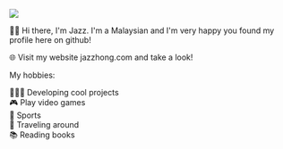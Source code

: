 <!---
Jazzhong1999/Jazzhong1999 is a ✨ special ✨ repository because its `README.md` (this file) appears on your GitHub profile.
You can click the Preview link to take a look at your changes.
--->

![](Profile%20Picture.png)

👋🏻 Hi there, I'm Jazz. I'm a Malaysian and I'm very happy you found my profile here on github! <br/>

🌐 Visit my website jazzhong.com and take a look! <br/>

My hobbies: <br/>

👨🏻‍💻 Developing cool projects <br/>
🎮 Play video games <br>
🎾 Sports <br/>
🚗 Traveling around <br/>
📚 Reading books <br/>
